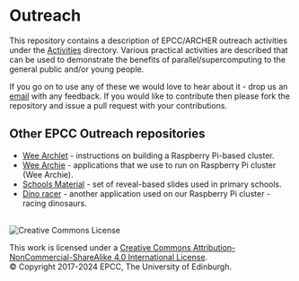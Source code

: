 # Outreach
This repository contains a description of EPCC/ARCHER outreach activities under the [Activities](./Activities) directory. Various practical activities are described that can be used to demonstrate the benefits of parallel/supercomputing to the general public and/or young people.

If you go on to use any of these we would love to hear about it - drop us an [email](mailto:m.antonioletti@epcc.ed.ac.uk) with any feedback. If you would like to contribute then please fork the repository and issue a pull request with your contributions.

## Other EPCC Outreach repositories

* [Wee Archlet](https://github.com/EPCCed/wee_archlet) - instructions on building a Raspberry Pi-based cluster.
* [Wee Archie](https://github.com/EPCCed/wee_archie) - applications that we use to run on Raspberry Pi cluster (Wee Archie).
* [Schools Material](https://github.com/EPCCed/SchoolsIntroMaterial) - set of reveal-based slides used in primary schools.
* [Dino racer](https://github.com/EPCCed/outreach) - another application used on our Raspberry Pi cluster - racing dinosaurs.

<!-- Licensing and copyright stuff below -->
<br/>
<a rel="license" href="http://creativecommons.org/licenses/by-nc-sa/4.0/">
<img alt="Creative Commons License" style="border-width:0" align="left"
     src="https://i.creativecommons.org/l/by-nc-sa/4.0/88x31.png" /></a><br/>

This work is licensed under a <a rel="license" href="http://creativecommons.org/licenses/by-nc-sa/4.0/">
Creative Commons Attribution-NonCommercial-ShareAlike 4.0 International License</a>.<br/>
&copy; Copyright 2017-2024 EPCC, The University of Edinburgh.
